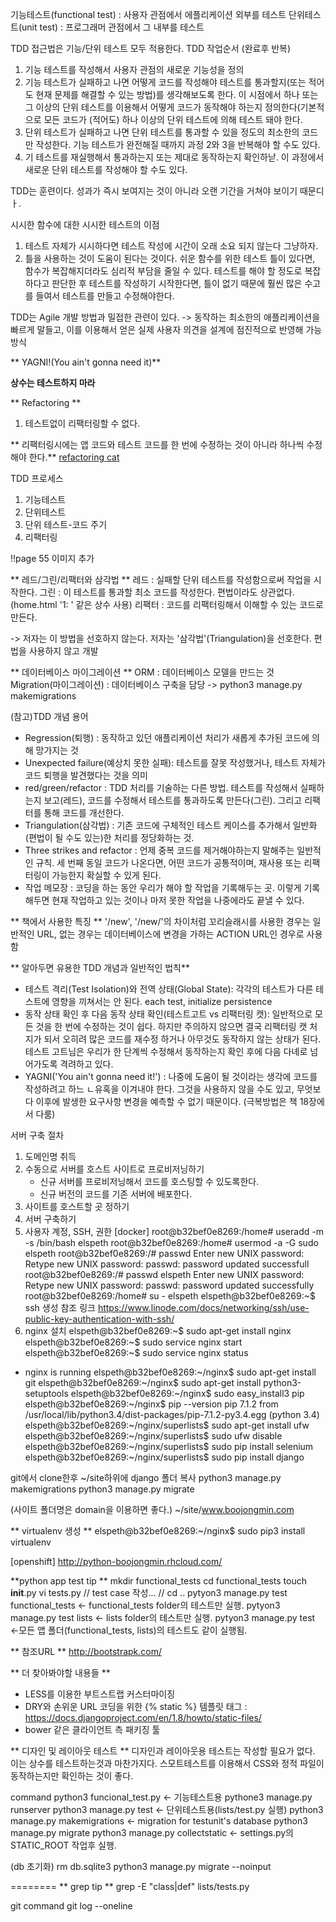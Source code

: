 기능테스트(functional test) : 사용자 관점에서 에플리케이션 외부를 테스트
단위테스트(unit test) : 프로그래머 관점에서 그 내부를 테스트

TDD 접근법은 기능/단위 테스트 모두 적용한다. 
TDD 작업순서 (완료후 반복)
1. 기능 테스트를 작성해서 사용자 관점의 새로운 기능성을 정의
1. 기능 테스트가 실패하고 나면 어떻게 코드를 작성해야 테스트를 통과할지(또는 적어도 현재 문제를 해결할 수 있는 방법)를 생각해보도록 한다. 이 시점에서 하나 또는 그 이상의 단위 테스트를 이용해서 어떻게 코드가 동작해야 하는지 정의한다(기본적으로 모든 코드가 (적어도) 하나 이상의 단위 테스트에 의해 테스트 돼야 한다.
1. 단위 테스트가 실패하고 나면 단위 테스트를 통과할 수 있을 정도의 최소한의 코드만 작성한다. 기능 테스트가 완전해질 때까지 과정 2와 3을 반복해야 할 수도 있다.
1. 기 테스트를 재실행해서 통과하는지 또는 제대로 동작하는지 확인하낟. 이 과정에서 새로운 단위 테스트를 작성해야 할 수도 있다. 


TDD는 훈련이다. 성과가 즉시 보여지는 것이 아니라 오랜 기간을 거쳐야 보이기 때문디ㅏ.

시시한 함수에 대한 시시한 테스트의 이점
1. 테스트 자체가 시시하다면 테스트 작성에 시간이 오래 소요 되지 않는다 그냥하자.
1. 틀을 사용하는 것이 도움이 된다는 것이다. 쉬운 함수를 위한 테스트 틀이 있다면, 함수가 복잡해지더라도 심리적 부담을 줄일 수 있다. 테스트를 해야 할 정도로 복잡하다고 판단한 후 테스트를 작성하기 시작한다면, 틀이 없기 때문에 훨씬 많은 수고를 들여서 테스트를 만들고 수정해야한다.


TDD는 Agile 개발 방법과 밀접한 관련이 있다. -> 동작하는 최소한의 애플리케이션을 빠르게 말들고, 이를 이용해서 얻은 실제 사용자 의견을 설계에 점진적으로 반영해 가능 방식

** YAGNI!(You ain't gonna need it)** 




**상수는 테스트하지 마라** 

** Refactoring **
1. 테스트없이 리팩터링할 수 없다.

** 리팩터링시에는 앱 코드와 테스트 코드를 한 번에 수정하는 것이 아니라 하나씩 수정해야 한다.** 
[refactoring cat](https://www.youtube.com/watch?v=wmOofF7FnQA)

TDD 프로세스
1. 기능테스트
1. 단위테스트
1. 단위 테스트-코드 주기
1. 리팩터링

!!page 55 이미지 추가


** 레드/그린/리팩터와 삼각법 **
레드 : 실패할 단위 테스트를 작성함으로써 작업을 시작한다.
그린 : 이 테스트를 통과할 최소 코드를 작성한다. 편법이라도 상관없다.(home.html '1: ' 같은 상수 사용)
리팩터 : 코드를 리팩터링해서 이해할 수 있는 코드로 만든다.

-> 저자는 이 방법을 선호하지 않는다. 저자는 '삼각법'(Triangulation)을 선호한다. 편법을 사용하지 않고 개발

** 데이터베이스 마이그레이션 **
ORM : 데이터베이스 모델을 만드는 것
Migration(마이그레이션) : 데이터베이스 구축을 담당
-> python3 manage.py makemigrations

(참고)TDD 개념 용어
* Regression(퇴행) : 동작하고 있던 애플리케이션 처리가 새롭게 추가된 코드에 의해 망가지는 것
* Unexpected failure(예상치 못한 실패): 테스트를 잘못 작성했거나, 테스트 자체가 코드 퇴행을 발견했다는 것을 의미
* red/green/refactor : TDD 처리를 기술하는 다른 방법. 
테스트를 작성해서 실패하는지 보고(레드), 코드를 수정해서 테스트를 통과하도록 만든다(그린). 그리고 리팩터를 통해 코드를 개선한다.
* Triangulation(삼각법) : 기존 코드에 구체적인 테스트 케이스를 추가해서 일반화(편법이 될 수도 있는)한 처리를 정당화하는 것.
* Three strikes and refactor : 언제 중복 코드를 제거해야하는지 말해주는 일반적인 규칙. 세 번째 동일 코드가 나온다면, 어떤 코드가 공통적이며, 재사용 또는 리팩터링이 가능한지 확실할 수 있게 된다.
* 작업 메모장 : 코딩을 하는 동안 우리가 해야 할 작업을 기록해두는 곳. 이렇게 기록해두면 현재 작업하고 있는 것이나 마저 못한 작업을 나중에라도 끝낼 수 있다.

** 책에서 사용한 특징 **
'/new', '/new/'의 차이처럼 꼬리슬래시를 사용한 경우는 일반적인 URL, 없는 경우는 데이터베이스에 변경을 가하는 ACTION URL인 경우로 사용함


** 알아두면 유용한 TDD 개념과 일반적인 법칙**
- 테스트 격리(Test Isolation)와 전역 상태(Global State): 각각의 테스트가 다른 테스트에 영향을 끼쳐서는 안 된다. each test, initialize persistence
- 동작 상태 확인 후 다음 동작 상태 확인(테스트고트 vs 리팩터링 캣): 일반적으로 모든 것을 한 번에 수정하는 것이 쉽다. 하지만 주의하지 않으면 결국 리팩터링 캣 처지가 되서 오히려 많은 코드를 재수정 하거나 아무것도 동작하지 않는 상태가 된다. 테스트 고트님은 우리가 한 단계씩 수정해서 동작하는지 확인 후에 다음 다녜로 넘어가도록 격려하고 있다.
- YAGNI('You ain't gonna need it!') : 나중에 도움이 될 것이라는 생각에 코드를 작성하려고 하느 ㄴ유혹을 이겨내야 한다. 그것을 사용하지 않을 수도 있고, 무엇보다 이후에 발생한 요구사항 변경을 예측할 수 없기 때문이다. (극복방법은 책 18장에서 다룸)

서버 구축 절차
1. 도메인명 취득
2. 수동으로 서버를 호스트 사이트로 프로비저닝하기
   - 신규 서버를 프로비저닝해서 코드를 호스팅할 수 있도록한다.
   - 신규 버전의 코드를 기존 서버에 배포한다.
3. 사이트를 호스트할 곳 정하기
4. 서버 구축하기
5. 사용자 계정, SSH, 권한
[docker]
root@b32bef0e8269:/home# useradd -m -s /bin/bash elspeth
root@b32bef0e8269:/home# usermod -a -G sudo elspeth
root@b32bef0e8269:/# passwd
Enter new UNIX password: 
Retype new UNIX password: 
passwd: password updated successfull
root@b32bef0e8269:/# passwd elspeth
Enter new UNIX password: 
Retype new UNIX password: 
passwd: password updated successfully
root@b32bef0e8269:/home# su - elspeth
elspeth@b32bef0e8269:~$  
ssh 생성 참조 링크
https://www.linode.com/docs/networking/ssh/use-public-key-authentication-with-ssh/
1. nginx 설치
elspeth@b32bef0e8269:~$ sudo apt-get install nginx
elspeth@b32bef0e8269:~$ sudo service nginx start
elspeth@b32bef0e8269:~$ sudo service nginx status
 * nginx is running
elspeth@b32bef0e8269:~/nginx$ sudo apt-get install git
elspeth@b32bef0e8269:~/nginx$ sudo apt-get install python3-setuptools
elspeth@b32bef0e8269:~/nginx$ sudo easy_install3 pip
elspeth@b32bef0e8269:~/nginx$ pip --version
pip 7.1.2 from /usr/local/lib/python3.4/dist-packages/pip-7.1.2-py3.4.egg (python 3.4)
elspeth@b32bef0e8269:~/nginx/superlists$ sudo apt-get install ufw
elspeth@b32bef0e8269:~/nginx/superlists$ sudo ufw disable
elspeth@b32bef0e8269:~/nginx/superlists$ sudo pip install selenium
elspeth@b32bef0e8269:~/nginx/superlists$ sudo pip install django

git에서 clone한후 ~/site하위에 django 폴더 복사
python3 manage.py makemigrations
python3 manage.py migrate



(사이트 폴더명은 domain을 이용하면 좋다.)
~/site/www.boojongmin.com

** virtualenv 생성 **
elspeth@b32bef0e8269:~/nginx$ sudo pip3 install virtualenv





[openshift]
http://python-boojongmin.rhcloud.com/

   
**python app test tip ** 
mkdir functional_tests
cd functional_tests
touch __init__.py
vi tests.py
// test case 작성... //
cd ..
pytyon3 manage.py test functional_tests <- functional_tests folder의 테스트만 실행.
pytyon3 manage.py test lists <- lists folder의 테스트만 실행.
pytyon3 manage.py test <-모든 앱 폴더(functional_tests, lists)의 테스트도 같이 실행됨.

** 참조URL **
http://bootstrapk.com/

** 더 찾아봐야할 내용들 ** 
- LESS를 이용한 부트스트랩 커스터마이징
- DRY와 손위운 URL 코딩을 위한 {% static %} 템플릿 태그 : https://docs.djangoproject.com/en/1.8/howto/static-files/
- bower 같은 클라이언트 측 패키징 툴

** 디자인 및 레이아웃 테스트 **
디자인과 레이아웃용 테스트는 작성할 필요가 없다. 이는 상수를 테스트하는것과 마찬가지다. 스모트테스트를 이용해서 CSS와 정적 파일이 동작하는지만 확인하는 것이 좋다.

command 
python3 funcional_test.py   <- 기능테스트용
pythone3 manage.py runserver
python3 manage.py test      <- 단위테스트용(lists/test.py 실행)
python3 manage.py makemigrations <- migration for testunit's database
python3 manage.py migrate
python3 manage.py collectstatic <- settings.py의 STATIC_ROOT 작업후 실행.

(db 초기화)
rm db.sqlite3
python3 manage.py migrate --noinput

 ========
** grep tip ** 
grep -E "class|def" lists/tests.py






git command
git log --oneline